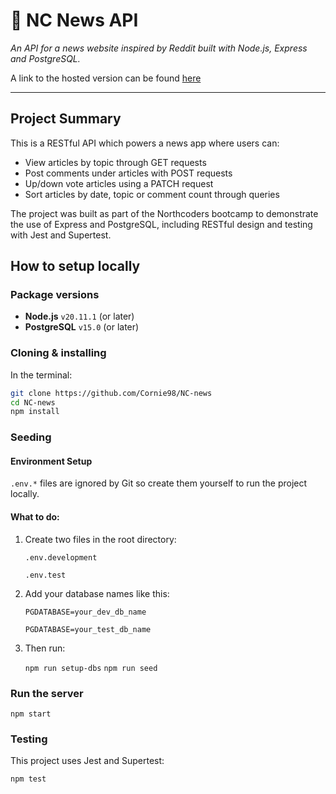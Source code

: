 # 📰 NC News API

_An API for a news website inspired by Reddit built with Node.js, Express and PostgreSQL._

A link to the hosted version can be found [here](https://nc-news-api-jqsh.onrender.com/api)

---

## Project Summary

This is a RESTful API which powers a news app where users can:

- View articles by topic through GET requests
- Post comments under articles with POST requests
- Up/down vote articles using a PATCH request
- Sort articles by date, topic or comment count through queries

The project was built as part of the Northcoders bootcamp to demonstrate the use of Express and PostgreSQL, including RESTful design and testing with Jest and Supertest.

## How to setup locally

### Package versions

- **Node.js** `v20.11.1` (or later)
- **PostgreSQL** `v15.0` (or later)

### Cloning & installing

In the terminal:

```bash
git clone https://github.com/Cornie98/NC-news
cd NC-news
npm install
```

### Seeding

#### Environment Setup

`.env.*` files are ignored by Git so create them yourself to run the project locally.

#### What to do:

1. Create two files in the root directory:

    `.env.development`

    `.env.test`

2. Add your database names like this:

    `PGDATABASE=your_dev_db_name`

    `PGDATABASE=your_test_db_name`

3. Then run:

    `npm run setup-dbs`
    `npm run seed`

### Run the server

`npm start`

### Testing

This project uses Jest and Supertest:

```bash
npm test
```
